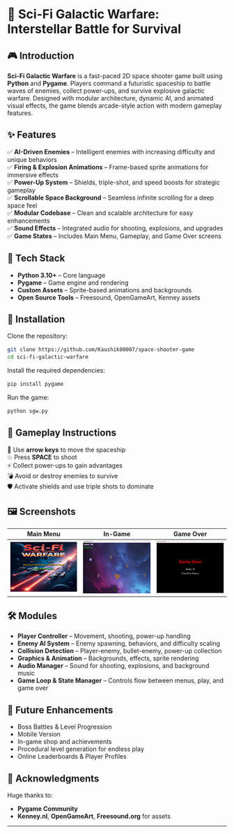 # 🚀 Sci-Fi Galactic Warfare: Interstellar Battle for Survival

## 🎮 Introduction  
**Sci-Fi Galactic Warfare** is a fast-paced 2D space shooter game built using **Python** and **Pygame**. Players command a futuristic spaceship to battle waves of enemies, collect power-ups, and survive explosive galactic warfare. Designed with modular architecture, dynamic AI, and animated visual effects, the game blends arcade-style action with modern gameplay features.

## ✨ Features  
✅ **AI-Driven Enemies** – Intelligent enemies with increasing difficulty and unique behaviors  
✅ **Firing & Explosion Animations** – Frame-based sprite animations for immersive effects  
✅ **Power-Up System** – Shields, triple-shot, and speed boosts for strategic gameplay  
✅ **Scrollable Space Background** – Seamless infinite scrolling for a deep space feel  
✅ **Modular Codebase** – Clean and scalable architecture for easy enhancements  
✅ **Sound Effects** – Integrated audio for shooting, explosions, and upgrades  
✅ **Game States** – Includes Main Menu, Gameplay, and Game Over screens  

## 🧰 Tech Stack  
- **Python 3.10+** – Core language  
- **Pygame** – Game engine and rendering  
- **Custom Assets** – Sprite-based animations and backgrounds  
- **Open Source Tools** – Freesound, OpenGameArt, Kenney assets  

## 📂 Installation  
Clone the repository:
```bash
git clone https://github.com/Kaushik00007/space-shooter-game
cd sci-fi-galactic-warfare
```

Install the required dependencies:
```bash
pip install pygame
```

Run the game:
```bash
python sgw.py
```

## 🔹 Gameplay Instructions  
🎯 Use **arrow keys** to move the spaceship  
💥 Press **SPACE** to shoot  
⚡ Collect power-ups to gain advantages  
💣 Avoid or destroy enemies to survive  
🛡️ Activate shields and use triple shots to dominate  

## 🖼️ Screenshots  
| Main Menu | In-Game | Game Over |
|-----------|---------|------------|
| ![Menu](assets/menu.png) | ![Game](assets/gameplay.png) | ![Game Over](assets/gameover.png) |

## 🛠 Modules  
- **Player Controller** – Movement, shooting, power-up handling  
- **Enemy AI System** – Enemy spawning, behaviors, and difficulty scaling  
- **Collision Detection** – Player-enemy, bullet-enemy, power-up collection  
- **Graphics & Animation** – Backgrounds, effects, sprite rendering  
- **Audio Manager** – Sound for shooting, explosions, and background music  
- **Game Loop & State Manager** – Controls flow between menus, play, and game over  

## 🌟 Future Enhancements  
- Boss Battles & Level Progression  
- Mobile Version 
- In-game shop and achievements  
- Procedural level generation for endless play  
- Online Leaderboards & Player Profiles  
 

## 🙌 Acknowledgments  
Huge thanks to:  
- **Pygame Community**  
- **Kenney.nl**, **OpenGameArt**, **Freesound.org** for assets  

---

